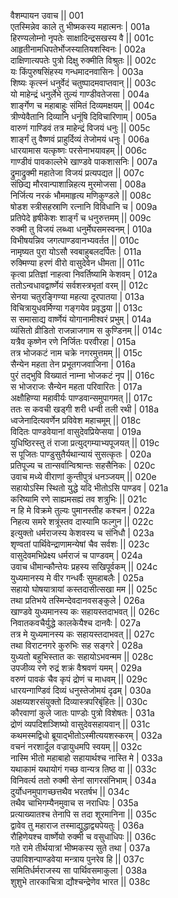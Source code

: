वैशम्पायन उवाच ||	001    
एतस्मिन्नेव काले तु भीष्मकस्य महात्मनः |	001a  
हिरण्यलोम्नो नृपतेः साक्षादिन्द्रसखस्य वै ||	001c  
आहृतीनामधिपतेर्भोजस्यातियशस्विनः |	002a  
दाक्षिणात्यपतेः पुत्रो दिक्षु रुक्मीति विश्रुतः ||	002c  
यः किंपुरुषसिंहस्य गन्धमादनवासिनः |	003a  
शिष्यः कृत्स्नं धनुर्वेदं चतुष्पादमवाप्तवान् ||	003c  
यो माहेन्द्रं धनुर्लेभे तुल्यं गाण्डीवतेजसा |	004a  
शार्ङ्गेण च महाबाहुः संमितं दिव्यमक्षयम् ||	004c  
त्रीण्येवैतानि दिव्यानि धनूंषि दिविचारिणाम् |	005a  
वारुणं गाण्डिवं तत्र माहेन्द्रं विजयं धनुः ||	005c  
शार्ङ्गं तु वैष्णवं प्राहुर्दिव्यं तेजोमयं धनुः |	006a  
धारयामास यत्कृष्णः परसेनाभयावहम् ||	006c  
गाण्डीवं पावकाल्लेभे खाण्डवे पाकशासनिः |	007a  
द्रुमाद्रुक्मी महातेजा विजयं प्रत्यपद्यत ||	007c  
संछिद्य मौरवान्पाशान्निहत्य मुरमोजसा |	008a  
निर्जित्य नरकं भौममाहृत्य मणिकुण्डले ||	008c  
षोडश स्त्रीसहस्राणि रत्नानि विविधानि च |	009a  
प्रतिपेदे हृषीकेशः शार्ङ्गं च धनुरुत्तमम् ||	009c  
रुक्मी तु विजयं लब्ध्वा धनुर्मेघसमस्वनम् |	010a  
विभीषयन्निव जगत्पाण्डवानभ्यवर्तत ||	010c  
नामृष्यत पुरा योऽसौ स्वबाहुबलदर्पितः |	011a  
रुक्मिण्या हरणं वीरो वासुदेवेन धीमता ||	011c  
कृत्वा प्रतिज्ञां नाहत्वा निवर्तिष्यामि केशवम् |	012a  
ततोऽन्वधावद्वार्ष्णेयं सर्वशस्त्रभृतां वरम् ||	012c  
सेनया चतुरङ्गिण्या महत्या दूरपातया |	013a  
विचित्रायुधवर्मिण्या गङ्गयेव प्रवृद्धया ||	013c  
स समासाद्य वार्ष्णेयं योगानामीश्वरं प्रभुम् |	014a  
व्यंसितो व्रीडितो राजन्नाजगाम स कुण्डिनम् ||	014c  
यत्रैव कृष्णेन रणे निर्जितः परवीरहा |	015a  
तत्र भोजकटं नाम चक्रे नगरमुत्तमम् ||	015c  
सैन्येन महता तेन प्रभूतगजवाजिना |	016a  
पुरं तद्भुवि विख्यातं नाम्ना भोजकटं नृप ||	016c  
स भोजराजः सैन्येन महता परिवारितः |	017a  
अक्षौहिण्या महावीर्यः पाण्डवान्समुपागमत् ||	017c  
ततः स कवची खड्गी शरी धन्वी तली रथी |	018a  
ध्वजेनादित्यवर्णेन प्रविवेश महाचमूम् ||	018c  
विदितः पाण्डवेयानां वासुदेवप्रियेप्सया |	019a  
युधिष्ठिरस्तु तं राजा प्रत्युद्गम्याभ्यपूजयत् ||	019c  
स पूजितः पाण्डुसुतैर्यथान्यायं सुसत्कृतः |	020a  
प्रतिपूज्य च तान्सर्वान्विश्रान्तः सहसैनिकः |	020c  
उवाच मध्ये वीराणां कुन्तीपुत्रं धनञ्जयम् ||	020e   
सहायोऽस्मि स्थितो युद्धे यदि भीतोऽसि पाण्डव |	021a  
करिष्यामि रणे साह्यमसह्यं तव शत्रुभिः ||	021c  
न हि मे विक्रमे तुल्यः पुमानस्तीह कश्चन |	022a  
निहत्य समरे शत्रूंस्तव दास्यामि फल्गुन ||	022c  
इत्युक्तो धर्मराजस्य केशवस्य च संनिधौ |	023a  
शृण्वतां पार्थिवेन्द्राणामन्येषां चैव सर्वशः ||	023c  
वासुदेवमभिप्रेक्ष्य धर्मराजं च पाण्डवम् |	024a  
उवाच धीमान्कौन्तेयः प्रहस्य सखिपूर्वकम् ||	024c  
युध्यमानस्य मे वीर गन्धर्वैः सुमहाबलैः |	025a  
सहायो घोषयात्रायां कस्तदासीत्सखा मम ||	025c  
तथा प्रतिभये तस्मिन्देवदानवसङ्कुले |	026a  
खाण्डवे युध्यमानस्य कः सहायस्तदाभवत् ||	026c  
निवातकवचैर्युद्धे कालकेयैश्च दानवैः |	027a  
तत्र मे युध्यमानस्य कः सहायस्तदाभवत् ||	027c  
तथा विराटनगरे कुरुभिः सह सङ्गरे |	028a  
युध्यतो बहुभिस्तात कः सहायोऽभवन्मम ||	028c  
उपजीव्य रणे रुद्रं शक्रं वैश्रवणं यमम् |	029a  
वरुणं पावकं चैव कृपं द्रोणं च माधवम् ||	029c  
धारयन्गाण्डिवं दिव्यं धनुस्तेजोमयं दृढम् |	030a  
अक्षय्यशरसंयुक्तो दिव्यास्त्रपरिबृंहितः ||	030c  
कौरवाणां कुले जातः पाण्डोः पुत्रो विशेषतः |	031a  
द्रोणं व्यपदिशञ्शिष्यो वासुदेवसहायवान् ||	031c  
कथमस्मद्विधो ब्रूयाद्भीतोऽस्मीत्ययशस्करम् |	032a  
वचनं नरशार्दूल वज्रायुधमपि स्वयम् ||	032c  
नास्मि भीतो महाबाहो सहायार्थश्च नास्ति मे |	033a  
यथाकामं यथायोगं गच्छ वान्यत्र तिष्ठ वा ||	033c  
विनिवर्त्य ततो रुक्मी सेनां सागरसंनिभाम् |	034a  
दुर्योधनमुपागच्छत्तथैव भरतर्षभ ||	034c  
तथैव चाभिगम्यैनमुवाच स नराधिपः |	035a  
प्रत्याख्यातश्च तेनापि स तदा शूरमानिना ||	035c  
द्वावेव तु महाराज तस्माद्युद्धाद्व्यपेयतुः |	036a  
रौहिणेयश्च वार्ष्णेयो रुक्मी च वसुधाधिपः ||	036c  
गते रामे तीर्थयात्रां भीष्मकस्य सुते तथा |	037a  
उपाविशन्पाण्डवेया मन्त्राय पुनरेव हि ||	037c  
समितिर्धर्मराजस्य सा पार्थिवसमाकुला |	038a  
शुशुभे तारकाचित्रा द्यौश्चन्द्रेणेव भारत ||	038c  
